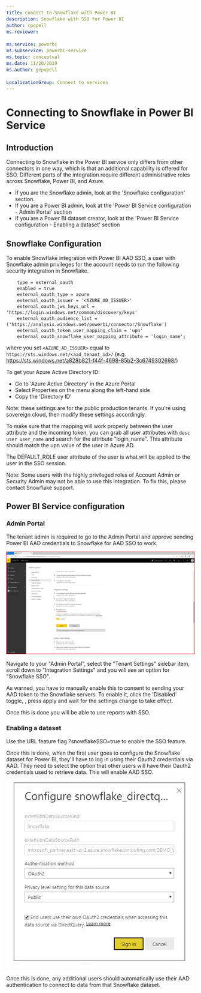```yaml
---
title: Connect to Snowflake with Power BI
description: Snowflake with SSO for Power BI
author: cpopell
ms.reviewer: 

ms.service: powerbi
ms.subservice: powerbi-service
ms.topic: conceptual
ms.date: 11/20/2019
ms.author: gepopell

LocalizationGroup: Connect to services
---
```

#  Connecting to Snowflake in Power BI Service

## Introduction

Connecting to Snowflake in the Power BI service only differs from other connectors in one way, which is that an additional capability is offered for SSO. Different parts of the integration require different administrative roles across Snowflake, Power BI, and Azure.

* If you are the Snowflake admin, look at the 'Snowflake configuration' section.
* If you are a Power BI admin, look at the 'Power BI Service configuration - Admin Portal' section
* If you are a Power BI dataset creator, look at the 'Power BI Service configuration - Enabling a dataset' section

## Snowflake Configuration

To enable  Snowflake  integration with Power BI AAD SSO, a user with  Snowflake  admin privileges for the account needs to run the following security integration in  Snowflake.

```create security integration powerbi_sso
    type = external_oauth
    enabled = true
    external_oauth_type = azure
    external_oauth_issuer = '<AZURE_AD_ISSUER>'
    external_oauth_jws_keys_url = 'https://login.windows.net/common/discovery/keys'
    external_oauth_audience_list = ('https://analysis.windows.net/powerbi/connector/Snowflake')
    external_oauth_token_user_mapping_claim = 'upn'
    external_oauth_snowflake_user_mapping_attribute = 'login_name';
```
where you set ```<AZURE_AD_ISSUER>``` equal to ```https://sts.windows.net/<aad_tenant_id>/``` (e.g. https://sts.windows.net/a828b821-f44f-4698-85b2-3c6749302698/)

To get your Azure Active Directory ID:
* Go to 'Azure Active Directory' in the Azure Portal
* Select Properties on the menu along the left-hand side
* Copy the 'Directory ID'

Note: these settings are for the public production tenants. If you're using sovereign cloud, then modify these settings accordingly.

To make sure that the mapping will work properly between the user attribute and the incoming token, you can grab all user attributes with ```desc user user_name``` and search for the attribute "login_name". This attribute should match the upn value of the user in Azure AD.

The DEFAULT_ROLE user attribute of the user is what will be applied to the user in the SSO session.

Note: Some users with the highly privileged roles of Account Admin or Security Admin may not be able to use this integration. To fix this, please contact  Snowflake  support.

## Power BI Service configuration

### Admin Portal

The tenant admin is required to go to the Admin Portal and approve sending Power BI AAD credentials to  Snowflake  for AAD SSO to work.

![Tenant admin setting for Snowflake SSO](media/service-connect-snowflake/snowflakessotenant.png)

Navigate to your "Admin Portal", select the "Tenant Settings" sidebar item, scroll down to "Integration Settings" and you will see an option for "Snowflake  SSO".

As warned, you have to manually enable this to consent to sending your AAD token to the  Snowflake  servers. To enable it, click the 'Disabled' toggle, , press apply and wait for the settings change to take effect.

Once this is done you will be able to use reports with SSO.

### Enabling a dataset

Use the URL feature flag ?snowflakeSSO=true to enable the SSO feature.

Once this is done, when the first user goes to configure the Snowflake dataset for Power BI, they'll have to log in using their Oauth2 credentials via AAD. They need to select the option that other users will have their Oauth2 credentials used to retrieve data. This will enable AAD SSO.

![Dataset setting for Snowflake SSO](media/service-connect-snowflake/snowflakessocredui.png)

Once this is done, any additional users should automatically use their AAD authentication to connect to data from that Snowflake dataset.

